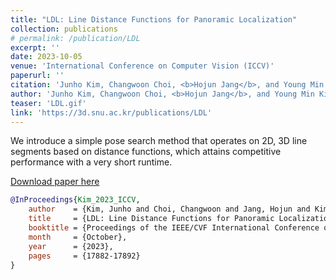 ```yaml
---
title: "LDL: Line Distance Functions for Panoramic Localization"
collection: publications
# permalink: /publication/LDL
excerpt: ''
date: 2023-10-05
venue: 'International Conference on Computer Vision (ICCV)'
paperurl: ''
citation: 'Junho Kim, Changwoon Choi, <b>Hojun Jang</b>, and Young Min Kim, LDL: Line Distance Functions for Panoramic Localization, in <i>Proceedings of the IEEE/CVF International Conference on Computer Vision (ICCV)</i>, 2023.'
author: 'Junho Kim, Changwoon Choi, <b>Hojun Jang</b>, and Young Min Kim'
teaser: 'LDL.gif'
link: 'https://3d.snu.ac.kr/publications/LDL'
---
```

We introduce a simple pose search method that operates on 2D, 3D line segments based on distance functions, which attains competitive performance with a very short runtime.

[Download paper here](https://openaccess.thecvf.com/content/ICCV2023/html/Kim_LDL_Line_Distance_Functions_for_Panoramic_Localization_ICCV_2023_paper.html)

```bibtex
@InProceedings{Kim_2023_ICCV,
    author    = {Kim, Junho and Choi, Changwoon and Jang, Hojun and Kim, Young Min},
    title     = {LDL: Line Distance Functions for Panoramic Localization},
    booktitle = {Proceedings of the IEEE/CVF International Conference on Computer Vision (ICCV)},
    month     = {October},
    year      = {2023},
    pages     = {17882-17892}
}
```